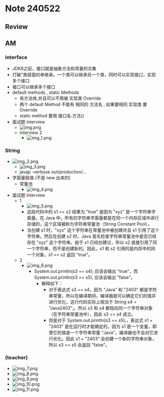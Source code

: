 # Note 240522
## Review

## AM
### interface
- JDK8之前，接口就是抽象方法和常量的合集
- 打破"类层面的单继承。一个类可以继承另一个类，同时可以实现接口，实现多个接口
- 接口可以继承多个接口
- default methods , static Methods 
  - 有方法体,并且可以不用被 实现类 Override
  - 两个 default Method 不能有 相同的 方法名 , 如果要相同 实现类 要 Override 
  - static method 要用 接口名.方法()
- 面试题 interview
  - ![img.png](img.png)
  - interview 2
    - ![img_1.png](img_1.png)

### String
- ![img_2.png](img_2.png)
  - ![img_3.png](img_3.png)
  - javap -verbose out/production/...
- 字面量赋值 (不是 new 出来的)
  - 常量池
    - ![img_4.png](img_4.png)
- 面试题 interview
  - 1
    - ![img_5.png](img_5.png)
    - 这段代码中的 s1 == s2 结果为 "true" 是因为 "xyz" 是一个字符串字面量。在 Java 中，所有的字符串字面量都是在同一个内存区域中进行存储的，这个区域被称为字符串常量池（String Constant Pool）。
    - 当创建 s1 时，"xyz" 这个字符串在常量池中被创建并且 s1 引用了这个字符串。然后在创建 s2 时，Java 首先检查字符串常量池中是否已经存在 "xyz" 这个字符串。由于 s1 已经创建过，所以 s2 直接引用了同一个字符串，而不是创建新的。因此，s1 和 s2 引用的是内存中的同一个对象，s1 == s2 返回 "true"。
  - 2 
    - ![img_6.png](img_6.png)
      - System.out.println(s3 == s4); 应该会输出 "true"，而 System.out.println(s3 == s5); 应该会输出 "false"。
        - 解释如下：
          - 对于表达式 s3 == s4，因为 "Java" 和 "2403" 都是字符串常量，所以在编译期间，编译器就可以确定它们的值并进行优化，这行代码实际上相当于 String s4 = "Java2403";。所以 s3 和 s4 都指向同一个字符串对象（在字符串常量池中），因此 s3 == s4 成立。
          - 但是对于 System.out.println(s3 == s5);，表达式 s1 + "2403" 是在运行时才能确定的，因为 s1 是一个变量，即使它的值是一个字符串常量 "Java"，编译器也不会对它进行优化。因此 s1 + "2403" 会创建一个新的字符串对象，所以 s3 == s5 会返回 "false"。

### (teacher) 
- ![img_7.png](img_7.png)
- ![img_8.png](img_8.png)
- ![img_9.png](img_9.png)
- ![img_10.png](img_10.png)
- ![img_11.png](img_11.png)